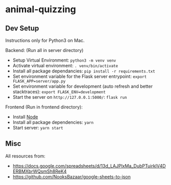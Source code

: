 # animal-quizzing

## Dev Setup
Instructions only for Python3 on Mac.

Backend: (Run all in server directory)
 - Setup Virtual Environment: `python3 -m venv venv`
 - Activate virtual environment: `. venv/bin/activate`
 - Install all package dependancies: `pip install -r requirements.txt`
 - Set environment variable for the Flask server entrypoint: `export FLASK_APP=server/app.py`
 - Set environment variable for development (auto refresh and better stacktraces): `export FLASK_ENV=development`
 - Start the server on `http://127.0.0.1:5000/`: `flask run`

Frontend (Run in frontend directory):
 - Install [Node](https://nodejs.org/en/download/)
 - Install all package dependencies: `yarn`
 - Start server: `yarn start`

## Misc

All resources from:
 - https://docs.google.com/spreadsheets/d/13d_LAJPlxMa_DubPTuirkIV4DERBMXbrWQsmSh8ReK4
 - https://github.com/NooksBazaar/google-sheets-to-json
